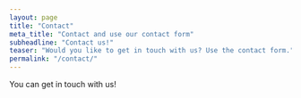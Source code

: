 ```yaml
---
layout: page
title: "Contact"
meta_title: "Contact and use our contact form"
subheadline: "Contact us!"
teaser: "Would you like to get in touch with us? Use the contact form."
permalink: "/contact/"
---
```


You can get in touch with us!
